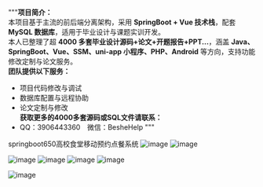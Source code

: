 """**项目简介：**  
本项目基于主流的前后端分离架构，采用 **SpringBoot + Vue 技术栈**，配套 **MySQL 数据库**，适用于毕业设计与课题实训开发。  
本人已整理了超 **4000 多套毕业设计源码+论文+开题报告+PPT...**，涵盖 **Java、SpringBoot、Vue、SSM、uni-app 小程序、PHP、Android** 等方向，支持功能修改定制与论文服务。  
**团队提供以下服务：**  
- 项目代码修改与调试  
- 数据库配置与远程协助  
- 论文定制与修改  
**获取更多的4000多套源码或SQL文件请联系：**  
- QQ：3906443360 微信：BesheHelp
"""

springboot650高校食堂移动预约点餐系统
![image](https://github.com/user-attachments/assets/bda6134d-fabf-473e-bf0b-081027b52ef7)
![image](https://github.com/user-attachments/assets/99d21645-97f1-4b1a-89cf-c3bdf131cd12)

![image](https://github.com/user-attachments/assets/bff8c34a-fa37-4429-abff-af72d74342dd)
![image](https://github.com/user-attachments/assets/9d0e2787-55d8-4c0a-ae3c-dd449b0df73a)
![image](https://github.com/user-attachments/assets/00e555b4-fc19-411c-99e8-5ac945992575)
![image](https://github.com/user-attachments/assets/239c5b28-45b6-4577-abcf-a5ded7378ceb)

![image](https://github.com/user-attachments/assets/f46db2a0-28e6-4bce-abc3-465ebe139801)

